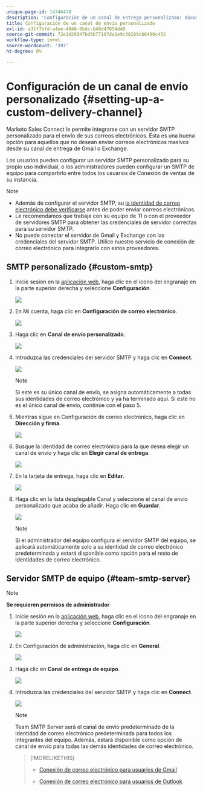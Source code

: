 ```yaml
---
unique-page-id: 14746470
description: 'Configuración de un canal de entrega personalizado: documentos de Marketo: documentación del producto'
title: Configuración de un canal de envío personalizado
exl-id: a31f7bfd-a4ee-4948-9bdc-b49d47054d40
source-git-commit: 72e1d29347bd5b77107da1e9c30169cb6490c432
workflow-type: tm+mt
source-wordcount: '397'
ht-degree: 0%

---
```


# Configuración de un canal de envío personalizado {#setting-up-a-custom-delivery-channel}

Marketo Sales Connect le permite integrarse con un servidor SMTP personalizado para el envío de sus correos electrónicos. Esta es una buena opción para aquellos que no desean enviar correos electrónicos masivos desde su canal de entrega de Gmail o Exchange.

Los usuarios pueden configurar un servidor SMTP personalizado para su propio uso individual, o los administradores pueden configurar un SMTP de equipo para compartirlo entre todos los usuarios de Conexión de ventas de su instancia.

>[!NOTE]
>
>* Además de configurar el servidor SMTP, su [la identidad de correo electrónico debe verificarse](/help/marketo/product-docs/marketo-sales-connect/getting-started/email-settings/verify-your-email.md) antes de poder enviar correos electrónicos.
>* Le recomendamos que trabaje con su equipo de TI o con el proveedor de servidores SMTP para obtener las credenciales de servidor correctas para su servidor SMTP.
>* No puede conectar el servidor de Gmail y Exchange con las credenciales del servidor SMTP. Utilice nuestro servicio de conexión de correo electrónico para integrarlo con estos proveedores.


## SMTP personalizado {#custom-smtp}

1. Inicie sesión en la [aplicación web](https://toutapp.com/login), haga clic en el icono del engranaje en la parte superior derecha y seleccione **Configuración**.

   ![](assets/setting-up-a-custom-delivery-channel-1.png)

1. En Mi cuenta, haga clic en **Configuración de correo electrónico**.

   ![](assets/setting-up-a-custom-delivery-channel-2.png)

1. Haga clic en **Canal de envío personalizado**.

   ![](assets/setting-up-a-custom-delivery-channel-3.png)

1. Introduzca las credenciales del servidor SMTP y haga clic en **Connect**.

   ![](assets/setting-up-a-custom-delivery-channel-4.png)

   >[!NOTE]
   >
   >Si este es su único canal de envío, se asigna automáticamente a todas sus identidades de correo electrónico y ya ha terminado aquí. Si este no es el único canal de envío, continúe con el paso 5.

1. Mientras sigue en Configuración de correo electrónico, haga clic en **Dirección y firma**.

   ![](assets/setting-up-a-custom-delivery-channel-5.png)

1. Busque la identidad de correo electrónico para la que desea elegir un canal de envío y haga clic en **Elegir canal de entrega**.

   ![](assets/setting-up-a-custom-delivery-channel-6.png)

1. En la tarjeta de entrega, haga clic en **Editar**.

   ![](assets/setting-up-a-custom-delivery-channel-7.png)

1. Haga clic en la lista desplegable Canal y seleccione el canal de envío personalizado que acaba de añadir. Haga clic en **Guardar**.

   ![](assets/setting-up-a-custom-delivery-channel-8.png)

   >[!NOTE]
   >
   >Si el administrador del equipo configura el servidor SMTP del equipo, se aplicará automáticamente solo a su identidad de correo electrónico predeterminada y estará disponible como opción para el resto de identidades de correo electrónico.

## Servidor SMTP de equipo {#team-smtp-server}

>[!NOTE]
>
>**Se requieren permisos de administrador**

1. Inicie sesión en la [aplicación web](https://toutapp.com/login), haga clic en el icono del engranaje en la parte superior derecha y seleccione **Configuración**.

   ![](assets/setting-up-a-custom-delivery-channel-9.png)

1. En Configuración de administración, haga clic en **General**.

   ![](assets/setting-up-a-custom-delivery-channel-10.png)

1. Haga clic en **Canal de entrega de equipo**.

   ![](assets/setting-up-a-custom-delivery-channel-11.png)

1. Introduzca las credenciales del servidor SMTP y haga clic en **Connect**.

   ![](assets/setting-up-a-custom-delivery-channel-12.png)

   >[!NOTE]
   >
   >Team SMTP Server será el canal de envío predeterminado de la identidad de correo electrónico predeterminada para todos los integrantes del equipo. Además, estará disponible como opción de canal de envío para todas las demás identidades de correo electrónico.

   >[!MORELIKETHIS]
   >
   >* [Conexión de correo electrónico para usuarios de Gmail](/help/marketo/product-docs/marketo-sales-connect/email-plugins/gmail/email-connection-for-gmail-users.md)
   >
   >* [Conexión de correo electrónico para usuarios de Outlook](/help/marketo/product-docs/marketo-sales-connect/email-plugins/msc-for-outlook/email-connection-for-outlook-users.md)

